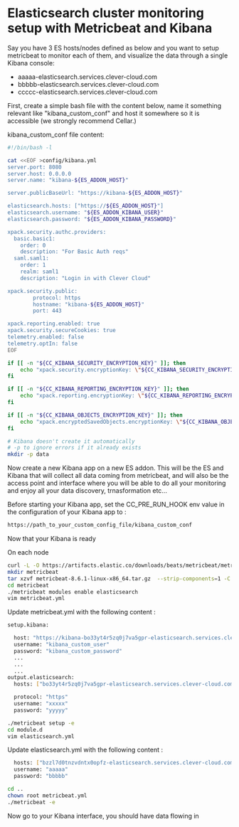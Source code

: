 # Elasticsearch cluster monitoring setup with Metricbeat and Kibana  

Say you have 3 ES hosts/nodes defined as below and you want to setup metricbeat to monitor each of them, and visualize the data through a single Kibana console: 

- aaaaa-elasticsearch.services.clever-cloud.com
- bbbbb-elasticsearch.services.clever-cloud.com
- ccccc-elasticsearch.services.clever-cloud.com

First, create a simple bash file with the content below, name it something relevant like "kibana_custom_conf" and host it somewhere so it is accessible (we strongly recommend Cellar.)

kibana_custom_conf file content:

```bash
#!/bin/bash -l

cat <<EOF >config/kibana.yml
server.port: 8080
server.host: 0.0.0.0
server.name: "kibana-${ES_ADDON_HOST}"

server.publicBaseUrl: "https://kibana-${ES_ADDON_HOST}"

elasticsearch.hosts: ["https://${ES_ADDON_HOST}"]
elasticsearch.username: "${ES_ADDON_KIBANA_USER}"
elasticsearch.password: "${ES_ADDON_KIBANA_PASSWORD}"

xpack.security.authc.providers:
  basic.basic1:
    order: 0
    description: "For Basic Auth reqs"
  saml.saml1:
    order: 1
    realm: saml1
    description: "Login in with Clever Cloud"

xpack.security.public:
        protocol: https
        hostname: "kibana-${ES_ADDON_HOST}"
        port: 443

xpack.reporting.enabled: true
xpack.security.secureCookies: true
telemetry.enabled: false
telemetry.optIn: false
EOF

if [[ -n "${CC_KIBANA_SECURITY_ENCRYPTION_KEY}" ]]; then
    echo "xpack.security.encryptionKey: \"${CC_KIBANA_SECURITY_ENCRYPTION_KEY}\"" >> config/kibana.yml
fi

if [[ -n "${CC_KIBANA_REPORTING_ENCRYPTION_KEY}" ]]; then
    echo "xpack.reporting.encryptionKey: \"${CC_KIBANA_REPORTING_ENCRYPTION_KEY}\"" >> config/kibana.yml
fi

if [[ -n "${CC_KIBANA_OBJECTS_ENCRYPTION_KEY}" ]]; then
    echo "xpack.encryptedSavedObjects.encryptionKey: \"${CC_KIBANA_OBJECTS_ENCRYPTION_KEY}\"" >> config/kibana.yml
fi

# Kibana doesn't create it automatically
# -p to ignore errors if it already exists
mkdir -p data
```

Now create a new Kibana app on a new ES addon. This will be the ES and Kibana that will collect all data coming from metricbeat, and will also be the access point and interface where you will be able to do all your monitoring and enjoy all your data discovery, trnasformation etc...

Before starting your Kibana app, set the CC_PRE_RUN_HOOK env value in the configuration of your Kibana app to :

```bash
https://path_to_your_custom_config_file/kibana_custom_conf
```

Now that your Kibana is ready 

On each node
```bash
curl -L -O https://artifacts.elastic.co/downloads/beats/metricbeat/metricbeat-8.6.1-linux-x86_64.tar.gz
mkdir metricbeat
tar xzvf metricbeat-8.6.1-linux-x86_64.tar.gz  --strip-components=1 -C metricbeat
cd metricbeat
./metricbeat modules enable elasticsearch
vim metricbeat.yml
```

Update metricbeat.yml with the following content :

```bash
setup.kibana:

  host: "https://kibana-bo33yt4r5zq0j7va5gpr-elasticsearch.services.clever-cloud.com:443"
  username: "kibana_custom_user"
  password: "kibana_custom_password"
  ...
  ...
  ...
output.elasticsearch:
  hosts: ["bo33yt4r5zq0j7va5gpr-elasticsearch.services.clever-cloud.com:443"]

  protocol: "https"
  username: "xxxxx"
  password: "yyyyy"
```

```bash
./metricbeat setup -e
cd module.d
vim elasticsearch.yml
```

Update elasticsearch.yml with the following content :

```bash
  hosts: ["bzzl7d0tnzvdntx0opfz-elasticsearch.services.clever-cloud.com:8080"]
  username: "aaaaa"
  password: "bbbbb"
```

```bash
cd ..
chown root metricbeat.yml
./metricbeat -e
```

Now go to your Kibana interface, you should have data flowing in
